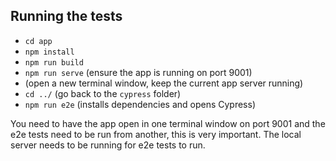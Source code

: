 ## Running the tests

- `cd app`
- `npm install`
- `npm run build`
- `npm run serve` (ensure the app is running on port 9001)
- (open a new terminal window, keep the current app server running)
- `cd ../` (go back to the `cypress` folder)
- `npm run e2e` (installs dependencies and opens Cypress)

You need to have the app open in one terminal window on port 9001 and the e2e tests need to be run from another, this is very important. The local server needs to be running for e2e tests to run.
